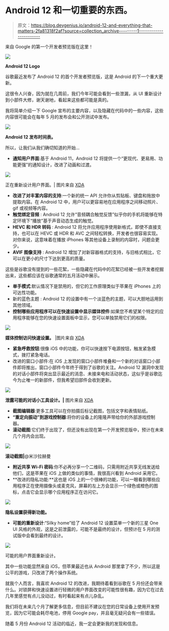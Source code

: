 # Android 12 和一切重要的东西。

> 原文：<https://blog.devgenius.io/android-12-and-everything-that-matters-2fa81318f2af?source=collection_archive---------1----------------------->

来自 Google 的第一个开发者预览版在这里！

![](img/5192b9d40c22ecb506e45a4b3f88e16b.png)

**Android 12 Logo**

谷歌最近发布了 Android 12 的首个开发者预览版，这是 Android 的下一个重大更新。

这很令人兴奋，因为就在几周前，我们今年可能会看到一些泄漏，从 UI 重新设计到小部件大修，谢天谢地，看起来这些都可能是真的。

我将简单介绍一下 Google 宣布的主要内容，以及隐藏在代码中的一些内容，这些内容很可能会在每年 5 月的发布会和公开测试中发布。

![](img/fff1751a11b75817ab4b003b96ccdcfd.png)

**Android 12 发布时间表。**

所以，让我们从我们确切知道的开始…

*   **通知用户界面**:基于 Android 11，Android 12 将提供一个“更现代、更易用、功能更强”的通知设计，改进了动画和过渡。

![](img/848b97097fdd8767be418ddc83f15c70.png)

正在重新设计用户界面。| 图片来自 [XDA](https://www.xda-developers.com/android-12-new-lockscreen-notifications-design-leak/)

*   **改进了对丰富内容的支持**:一个新的统一 API 允许你从剪贴板、键盘和拖放中提取内容。在 Android 12 中，用户可以更容易地在应用程序之间移动照片、gif 或视频等内容。
*   **触觉绑定音频** : Android 12 允许“音频耦合触觉反馈”似乎你的手机将能够在特定环境下“播放”基于声音动态生成的触觉。
*   **HEVC 和 HDR 转码** : Android 12 将允许应用程序使用新格式，即使不直接支持，也可以在 HEVC 或 HDR 和 AVC 之间轻松转换，开发者也很容易实现。对你来说，这意味着在播放 iPhones 等其他设备上录制的内容时，问题会更少。
*   **AVIF 图像支持** : Android 12 增加了对新容器格式的支持，与旧格式相比，它可以在更小的尺寸下达到更高的质量。

这些是谷歌没有提到的一些花絮，一些隐藏在代码中的花絮已经被一些开发者挖掘出来，这些都应该在谷歌通常的五月活动中展示。

*   **单手模式**:默认情况下是禁用的，但它的工作原理类似于苹果在 iPhones 上的可达性功能。
*   新的蓝色主题 : Android 12 的设置中有一个淡蓝色的主题，可以大胆地运用到其他领域。
*   **控制哪些应用程序可以在快速设置中显示媒体控件**:如果您不希望某个特定的应用程序能够在您的快速设置面板中显示，您可以单独禁用它们的权限。

![](img/bfcd77f63cb66d465d499b2a210409b6.png)

**媒体控制访问快速设置。** |图片来自 [XDA](https://www.xda-developers.com/android-12/)

*   **紧急呼救按钮**:很像 iOS 中的功能，你可以快速按下电源按钮，触发紧急模式，拨打紧急电话。
*   改进的窗口小部件:在 iOS 上发现的窗口小部件堆叠和一个新的对话窗口小部件即将推出，窗口小部件今年终于得到了谷歌的关注。Android 12 漏洞中发现的对话小部件将突出显示最近的消息、未接来电和活动状态，这似乎是谷歌迄今为止唯一的新部件，但我希望旧部件会收到更新。

![](img/7979060975f82739227e21d1c8506433.png)

**泄露可能的对话小工具设计。|** 图片来自 [XDA](https://www.xda-developers.com/android-12-conversation-widget-first-look/)

*   **截图编辑器**:更多工具可以在你拍摄后标记截图，包括文字和表情贴纸。
*   **“重定向振动”到游戏控制器**:将你的设备上的隆隆声带给你的外部游戏控制器。
*   **滚动截图**:它们终于出现了，但还没有出现在第一个开发预览版中，预计在未来几个月内会出现。

![](img/9d2e667487ab68ef9f27b94e0b4f1e52.png)

**滚动截图|**@米沙拉赫曼

*   **附近共享 Wi-Fi 密码**:你不必再分享一个二维码，只需用附近共享无线发送给他们，这是苹果在 iOS 上做的类似的事情，我很高兴看到 Android 采用它。
*   **改进的隐私功能:**这也是 iOS 上的一个很棒的功能，可以一眼看到哪些应用程序正在使用摄像头或麦克风，屏幕的左上方会显示一个绿色或橙色的图标，点击它会显示哪个应用程序正在访问它。

![](img/759ab4ab9c26ae41e20555ebc9ca64f5.png)

**隐私设置获得新功能。**

*   **可能的重新设计**:“Silky home”给了 Android 12 设置菜单一个新的三星 One UI 风格的外观，这是之前泄露的，可能不是最终的设计，但预计在 5 月的测试版中会看到最终的设计。

![](img/8b53230f9065ab17a91cd49737be2d24.png)

可能的用户界面重新设计。

其中一些功能显然来自 iOS，但苹果最近也从 Android 那里拿了不少，所以这是公平的游戏，只改进了两个操作系统。

就我个人而言，我喜欢 Android 12 的改进，我期待着看到谷歌在 5 月份还会带来什么。对锁屏和快速设置进行轻微的用户界面改变的可能性很有趣，因为它在过去几年里感觉有点儿没动过，有时看起来有点儿杂乱。

我们将在未来几个月了解更多信息，但目前不建议在您的日常设备上使用开发预览，因为它可能会耗尽电池，停用 Google pay，并且毫无疑问会有一些错误。

随着 5 月份 Android 12 活动的临近，我一定会更新我的发现和信息。